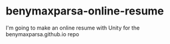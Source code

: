# benymaxparsa-online-resume
I'm going to make an online resume with Unity for the benymaxparsa.github.io repo
